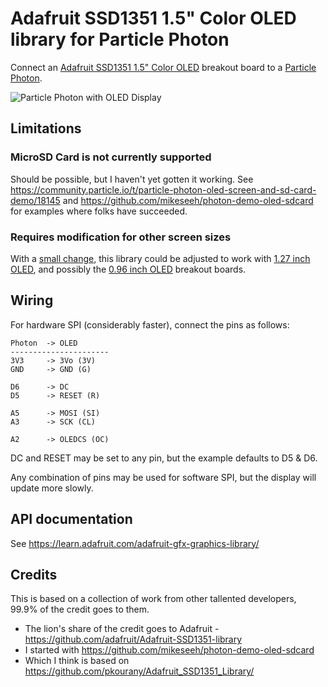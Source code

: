 # Adafruit SSD1351 1.5" Color OLED library for Particle Photon

Connect an [Adafruit SSD1351 1.5" Color OLED](https://www.adafruit.com/products/1431) breakout board to a [Particle Photon](https://www.particle.io/products/hardware/photon-wifi-dev-kit). 

![Particle Photon with OLED Display](http://nfriedly.github.io/Adafruit_SSD1351_Photon/photon-oled.jpg)

## Limitations

### MicroSD Card is not currently supported
Should be possible, but I haven't yet gotten it working. See https://community.particle.io/t/particle-photon-oled-screen-and-sd-card-demo/18145 and https://github.com/mikeseeh/photon-demo-oled-sdcard for examples where folks have succeeded.

### Requires modification for other screen sizes

With a [small change](https://github.com/nfriedly/Adafruit_SSD1351_Photon/blob/master/src/Adafruit_SSD1351_Photon.h#L29), this library could be adjusted to work with [1.27 inch OLED](https://www.adafruit.com/products/684), and possibly the [0.96 inch OLED](https://www.adafruit.com/products/684) breakout boards.

## Wiring

For hardware SPI (considerably faster), connect the pins as follows:
    
    Photon  -> OLED
    ----------------------
    3V3     -> 3Vo (3V)
    GND     -> GND (G)
    
    D6      -> DC
    D5      -> RESET (R)
    
    A5      -> MOSI (SI)
    A3      -> SCK (CL)
    
    A2      -> OLEDCS (OC)

DC and RESET may be set to any pin, but the example defaults to D5 & D6.

Any combination of pins may be used for software SPI, but the display will update more slowly.

## API documentation

See https://learn.adafruit.com/adafruit-gfx-graphics-library/


## Credits

This is based on a collection of work from other tallented developers, 99.9% of the credit goes to them. 

* The lion's share of the credit goes to Adafruit - https://github.com/adafruit/Adafruit-SSD1351-library
* I started with https://github.com/mikeseeh/photon-demo-oled-sdcard
* Which I think is based on https://github.com/pkourany/Adafruit_SSD1351_Library/
